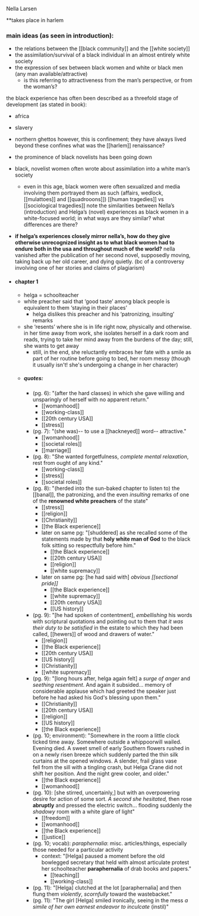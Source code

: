 Nella Larsen

**takes place in harlem

### main ideas (as seen in introduction):
- the relations between the [[black community]] and the [[white society]]
- the assimilation/survival of a black individual in an almost entirely white society
- the expression of sex between black women and white or black men (any man available/attractive)
	- is this referring to attractiveness from the man’s perspective, or from the woman’s?

the black experience has often been described as a threefold stage of development (as stated in book):
- africa
- slavery
- northern ghettos
	however, this is confinement; they have always lived beyond these confines
what was the [[harlem]] renaissance?
- the prominence of black novelists has been going down
- black, novelist women often wrote about assimilation into a white man’s society
	- even in this age, black women were often sexualized and media involving them portrayed them as such (affairs, wedlock, [[mulattoes]] and [[quadrooons]])
[[human tragedies]] vs [[sociological tragedies]]
note the similarities between Nella’s (introduction) and Helga’s (novel) experiences as black women in a white-focused world; in what ways are they similar? what differences are there?
- **if helga’s experiences closely mirror nella’s, how do they give otherwise unrecognized insight as to what black women had to endure both in the usa and throughout much of the world?**
nella vanished after the publication of her second novel, supposedly moving, taking back up her old career, and dying quietly. (bc of a controversy involving one of her stories and claims of plagiarism)

- #### chapter 1
	- helga = schoolteacher
	- white preacher said that ‘good taste’ among black people is equivalent to them ‘staying in their places’
		- helga dislikes this preacher and his ‘patronizing, insulting’ remarks
	- she ‘resents’ where she is in life right now, physically and otherwise. in her time away from work, she isolates herself in a dark room and reads, trying to take her mind away from the burdens of the day; still, she wants to get away
		- still, in the end, she reluctantly embraces her fate with a smile as part of her routine before going to bed, her room messy (though it usually isn't! she's undergoing a change in her character)
	- ##### quotes:
		- (pg. 6): "(after the hard classes) in which she gave willing and unsparingly of herself with no apparent return."
			- [[womanhood]]
			- [[working-class]]
			- [[20th century USA]]
			- [[stress]]
		- (pg. 7): "(she was)-- to use a [[hackneyed]] word-- attractive."
			- [[womanhood]]
			- [[societal roles]]
			- [[marriage]]
		- (pg. 8): "She wanted forgetfulness, *complete mental relaxation*, rest from ought of any kind."
			- [[working-class]]
			- [[stress]]
			- [[societal roles]]
		- (pg. 8): "(herded into the sun-baked chapter to listen to) the [[banal]], the patronizing, and the even *insulting* remarks of one of the **renowned white preachers** of the state"
			- [[stress]]
			- [[religion]]
			- [[Christianity]]
			- [[the Black experience]]
			- later on same pg: "[shuddered] as she recalled some of the statements made by that **holy white man of God** to the black folk sitting so respectfully before him."
				- [[the Black experience]]
				- [[20th century USA]]
				- [[religion]]
				- [[white supremacy]]
			- later on same pg: [he had said with] *obvious [[sectional pride]]*
				- [[the Black experience]]
				- [[white supremacy]]
				- [[20th century USA]]
				- [[US history]]
		- (pg. 9): "[he had spoken of contentment], *embellishing* his words with scriptural quotations and pointing out to them that *it was their duty to be satisfied* in the estate to which they had been called, [[hewers]] of wood and drawers of water."
			- [[religion]]
			- [[the Black experience]]
			- [[20th century USA]]
			- [[US history]]
			- [[Christianity]]
			- [[white supremacy]]
		- (pg. 9): "[long hours after, helga again felt] a *surge of anger* and *seething resentment*. And again it subsided... memory of considerable applause which had greeted the speaker just before he had asked his God's blessing upon them."
			- [[Christianity]]
			- [[20th century USA]]
			- [[religion]]
			- [[US history]]
			- [[the Black experience]]
		- (pg. 10; environment): "Somewhere in the room a little clock ticked time away. Somewhere outside a whippoorwill wailed. Evening died. A sweet smell of early Southern flowers rushed in on a newly risen breeze which suddenly parted the thin silk curtains at the opened windows. A slender, frail glass vase fell from the sill with a tingling crash, but Helga Crane did not shift her position. And the night grew cooler, and older."
			- [[the Black experience]]
			- [[womanhood]]
		- (pg. 10): [she stirred, uncertainly,] but with an overpowering desire for action of some sort. *A second she hesitated,* then rose **abruptly** and pressed the electric switch... flooding suddenly the *shadowy* room with a white glare of light"
			- [[freedom]]
			- [[womanhood]]
			- [[the Black experience]]
			- [[justice]]
		- (pg. 10; vocab): *paraphernalia*: misc. articles/things, especially those needed for a particular activity
			- context: "[Helga] paused a moment before the old bowlegged secretary that held with almost articulate protest her schoolteacher **paraphernalia** of drab books and papers."
				- [[teaching]]
				- [[working-class]]
		- (pg. 11): "[Helga] clutched at the lot [paraphernalia] and then flung them *violently*, *scornfully* toward the wastebacket."
		- (pg. 11): "The girl [Helga] smiled ironically, seeing in the mess *a simile of her own earnest endeavor to inculcate* (instil)"